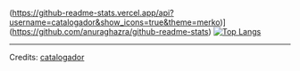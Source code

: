 

(https://github-readme-stats.vercel.app/api?username=catalogador&show_icons=true&theme=merko)](https://github.com/anuraghazra/github-readme-stats) [![Top Langs](https://github-readme-stats.vercel.app/api/top-langs/?username=catalogador&layout=compact&theme=merko)](https://github.com/anuraghazra/github-readme-stats)




-----
Credits: [catalogador](https://github.com/catalogador)

